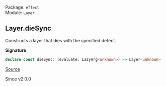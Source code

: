 Package: `effect`<br />
Module: `Layer`<br />

## Layer.dieSync

Constructs a layer that dies with the specified defect.

**Signature**

```ts
declare const dieSync: (evaluate: LazyArg<unknown>) => Layer<unknown>
```

[Source](https://github.com/Effect-TS/effect/tree/main/packages/effect/src/Layer.ts#L272)

Since v2.0.0
